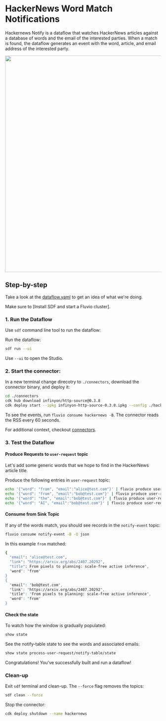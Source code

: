 # HackerNews Word Match Notifications 

Hackernews Notify is a dataflow that watches HackerNews articles against a database of words and the email of the interested parties. When a match is found, the dataflow generates an event with the word, article, and email address of the interested party.

<p align="center">
 <img width="700" src="img/hackernews.jpg">
</p>


## Step-by-step

Take a look at the [dataflow.yaml](./dataflow.yaml) to get an idea of what we're doing.

Make sure to [Install SDF and start a Fluvio cluster].

### 1. Run the Dataflow

Use `sdf` command line tool to run the dataflow:

Run the dataflow:

```bash
sdf run --ui
```

Use `--ui` to open the Studio.


### 2. Start the connector:


In a new terminal change direcotry to `./connectors`, download the connector binary, and deploy it:

```bash
cd ./connectors
cdk hub download infinyon/http-source@0.3.8
cdk deploy start --ipkg infinyon-http-source-0.3.8.ipkg --config ./hackernews.yaml
```

To see the events, run `fluvio consume hackernews -B`. The connector reads the RSS every 60 seconds.

For additional context, checkout [connectors](./connectors/).

### 3. Test the Dataflow

#### Produce Requests to `user-request` topic

Let's add some generic words that we hope to find in the HackerNews article title.


Produce the following entries in `user-request` topic:

```bash
echo '{"word": "from", "email":"alice@test.com"}' | fluvio produce user-request
echo '{"word": "from", "email":"bob@test.com"}' | fluvio produce user-request
echo '{"word": "the", "email":"bob@test.com"}' | fluvio produce user-request
echo '{"word": "AI", "email":"bob@test.com"}' | fluvio produce user-request
```

#### Consume from Sink Topic

If any of the words match, you should see records in the `notify-event` topic:

```bash
fluvio consume notify-event -B -O json
```

In this example `from` matched:

```bash
{
  "email": "alice@test.com",
  "link": "https://arxiv.org/abs/2407.20292",
  "title": From pixels to planning: scale-free active inference",
  "word": "from"
}
{
  "email": "bob@test.com",
  "link": "https://arxiv.org/abs/2407.20292",
  "title": "From pixels to planning: scale-free active inference",
  "word": "from"
}
```

#### Check the state

To watch how the window is gradually populated:

```bash
show state
```

See the notify-table state to see the words and associated emails:

```bash
show state process-user-request/notify-table/state
```

Congratulations! You've successfully built and run a dataflow!


### Clean-up

Exit `sdf` terminal and clean-up. The `--force` flag removes the topics:

```bash
sdf clean --force
```

Stop the connector:

```bash
cdk deploy shutdown --name hackernews
```
